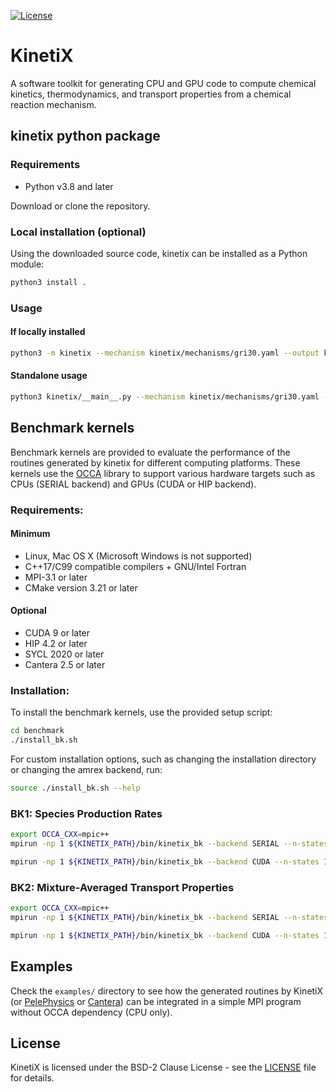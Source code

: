 [![License](https://img.shields.io/badge/License-BSD%202--Clause-orange.svg)](https://opensource.org/licenses/BSD-2-Clause)

# KinetiX
A software toolkit for generating CPU and GPU code to compute chemical kinetics, thermodynamics, 
and transport properties from a chemical reaction mechanism.

## kinetix python package 

### Requirements
* Python v3.8 and later

Download or clone the repository.

### Local installation (optional)
Using the downloaded source code, kinetix can be installed as a Python module:
```sh
python3 install . 
```

### Usage
#### If locally installed
```sh
python3 -m kinetix --mechanism kinetix/mechanisms/gri30.yaml --output kinetix/out/mechanisms/gri
```

#### Standalone usage
```sh
python3 kinetix/__main__.py --mechanism kinetix/mechanisms/gri30.yaml --output kinetix/out/mechanisms/gri
```

## Benchmark kernels

Benchmark kernels are provided to evaluate the performance of the routines generated by kinetix for different computing platforms. 
These kernels use the [OCCA](https://github.com/libocca/occa) library to support various hardware targets such as CPUs (SERIAL backend) and GPUs (CUDA or HIP backend).

### Requirements:
#### Minimum
* Linux, Mac OS X (Microsoft Windows is not supported)
* C++17/C99 compatible compilers + GNU/Intel Fortran
* MPI-3.1 or later
* CMake version 3.21 or later
#### Optional
* CUDA 9 or later 
* HIP 4.2 or later
* SYCL 2020 or later
* Cantera 2.5 or later

### Installation:

To install the benchmark kernels, use the provided setup script:

```sh
cd benchmark
./install_bk.sh
```

For custom installation options, such as changing the installation directory or changing the amrex backend, run:
```sh
source ./install_bk.sh --help
```

### BK1: Species Production Rates
```sh
export OCCA_CXX=mpic++
mpirun -np 1 ${KINETIX_PATH}/bin/kinetix_bk --backend SERIAL --n-states 10 --mode 1 --yaml-file kinetix/mechanisms/gri30.yaml
```
```sh
mpirun -np 1 ${KINETIX_PATH}/bin/kinetix_bk --backend CUDA --n-states 10 --mode 1 --yaml-file kinetix/mechanisms/gri30.yaml --unroll-loops
```

### BK2: Mixture-Averaged Transport Properties
```sh
export OCCA_CXX=mpic++
mpirun -np 1 ${KINETIX_PATH}/bin/kinetix_bk --backend SERIAL --n-states 1000000 --mode 2  --yaml-file kinetix/mechanisms/gri30.yaml
```
```sh
mpirun -np 1 ${KINETIX_PATH}/bin/kinetix_bk --backend CUDA --n-states 1000000 --mode 2  --yaml-file kinetix/mechanisms/gri30.yaml --unroll-loops
```

## Examples

Check the `examples/` directory to see how the generated routines by KinetiX (or [PelePhysics](https://github.com/AMReX-Combustion/PelePhysics) or [Cantera](https://github.com/Cantera/cantera)) 
can be integrated in a simple MPI program without OCCA dependency (CPU only).

## License

KinetiX is licensed under the BSD-2 Clause License - see the [LICENSE](LICENSE) file for details.
